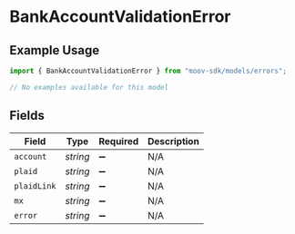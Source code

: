# BankAccountValidationError

## Example Usage

```typescript
import { BankAccountValidationError } from "moov-sdk/models/errors";

// No examples available for this model
```

## Fields

| Field              | Type               | Required           | Description        |
| ------------------ | ------------------ | ------------------ | ------------------ |
| `account`          | *string*           | :heavy_minus_sign: | N/A                |
| `plaid`            | *string*           | :heavy_minus_sign: | N/A                |
| `plaidLink`        | *string*           | :heavy_minus_sign: | N/A                |
| `mx`               | *string*           | :heavy_minus_sign: | N/A                |
| `error`            | *string*           | :heavy_minus_sign: | N/A                |